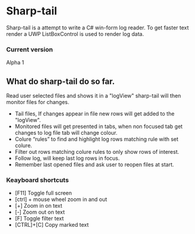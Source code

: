 # Sharp-tail
Sharp-tail is a attempt to write a C# win-form log reader.
To get faster text render a UWP ListBoxControl is used to render log data.

### Current version
Alpha 1 

## What do sharp-tail do so far.
Read user selected files and shows it in a "logView" sharp-tail will then monitor files for changes.
*	Tail files, If changes appear in file new rows will get added to the "logView".
*	Monitored files will get presented in tabs, when non focused tab get changes to log file tab will change colour.
*	Colure “rules” to find and highlight log rows matching rule with set colure.
*	Filter out rows matching colure rules to only show rows of interest.
*	 Follow log, will keep last log rows in focus.
*	Remember last opened files and ask user to reopen files at start.



### Keayboard shortcuts

* [F11] Toggle full screen 
* [ctrl] + mouse wheel zoom in and out 
* [+] Zoom in on text
* [-] Zoom out on text
* [F] Toggle filter text
* [CTRL]+[C] Copy marked text  
